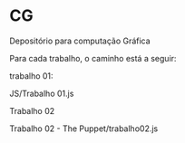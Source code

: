 # CG
Depositório para computação Gráfica


Para cada trabalho, o caminho está a seguir:

trabalho 01:


JS/Trabalho 01.js

Trabalho 02

Trabalho 02 - The Puppet/trabalho02.js
